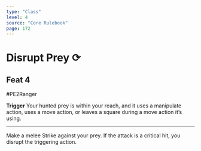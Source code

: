 ```yaml
---
type: "Class"
level: 4
source: "Core Rulebook"
page: 172
---
```

# Disrupt Prey ⟳
## Feat 4
#PE2Ranger

**Trigger** Your hunted prey is within your reach, and it uses a manipulate action, uses a move action, or leaves a square during a move action it’s using.

---
Make a melee Strike against your prey. If the attack is a critical hit, you disrupt the triggering action.